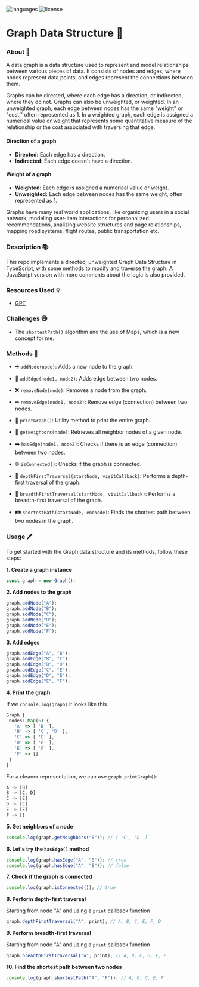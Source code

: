 ![languages](https://img.shields.io/badge/languages-ts-blue)
![license](https://img.shields.io/badge/license-MIT-green)

# Graph Data Structure 🔗

### About 📖

A data graph is a data structure used to represent and model relationships between various pieces of data. It consists of nodes and edges, where nodes represent data points, and edges represent the connections between them.

Graphs can be directed, where each edge has a direction, or indirected, where they do not. Graphs can also be unweighted, or weighted. In an unweighted graph, each edge between nodes has the same "weight" or "cost," often represented as 1. In a weighted graph, each edge is assigned a numerical value or weight that represents some quantitative measure of the relationship or the cost associated with traversing that edge.

#### Direction of a graph

- **Directed:** Each edge has a direction.
- **Indirected:** Each edge doesn't have a direction.

#### Weight of a graph

- **Weighted:** Each edge is assigned a numerical value or weight.
- **Unweighted:** Each edge between nodes has the same weight, often represented as 1.

Graphs have many real world applications, like organizing users in a social network, modeling user-item interactions for personalized recommendations, analizing website structures and page relationships, mapping road systems, flight routes, public transportation etc.

### Description 📚

This repo implements a directed, unweighted Graph Data Structure in TypeScript, with some methods to modify and traverse the graph. A JavaScript version with more comments about the logic is also provided.

### Resources Used 💡

- [GPT](https://chat.openai.com)

### Challenges 😅

- The `shortestPath()` algorithm and the use of Maps, which is a new concept for me.

### Methods 🔧

- ➕ `addNode(node)`: Adds a new node to the graph.

- 🌟 `addEdge(node1, node2)`: Adds edge between two nodes.

- ❌ `removeNode(node)`: Removes a node from the graph.

- ➖ `removeEdge(node1, node2)`: Remove edge (connection) between two nodes.

- 📜 `printGraph()`: Utility method to print the entire graph.

- 🏡 `getNeighbors(node)`: Retrieves all neighbor nodes of a given node.

- ➡️ `hasEdge(node1, node2)`: Checks if there is an edge (connection) between two nodes.

- 🌐 `isConnected()`: Checks if the graph is connected.

- 🚀 `depthFirstTraversal(startNode, visitCallback)`: Performs a depth-first traversal of the graph.

- 🌊 `breadthFirstTraversal(startNode, visitCallback)`: Performs a breadth-first traversal of the graph.

- 🛤️ `shortestPath(startNode, endNode)`: Finds the shortest path between two nodes in the graph.

### Usage 🖊️

To get started with the Graph data structure and its methods, follow these steps:

**1. Create a graph instance**

```typescript
const graph = new Graph();
```

**2. Add nodes to the graph**

```typescript
graph.addNode("A");
graph.addNode("B");
graph.addNode("C");
graph.addNode("D");
graph.addNode("E");
graph.addNode("F");
```

**3. Add edges**

```typescript
graph.addEdge("A", "B");
graph.addEdge("B", "C");
graph.addEdge("B", "D");
graph.addEdge("C", "E");
graph.addEdge("D", "E");
graph.addEdge("E", "F");
```

**4. Print the graph**

If we `console.log(graph)` it looks like this

```typescript
Graph {
 nodes: Map(6) {
   'A' => [ 'B' ],
   'B' => [ 'C', 'D' ],
   'C' => [ 'E' ],
   'D' => [ 'E' ],
   'E' => [ 'F' ],
   'F' => []
 }
}
```

For a cleaner representation, we can use `graph.printGraph()`:

```typescript
A -> [B]
B -> [C, D]
C -> [E]
D -> [E]
E -> [F]
F -> []
```

**5. Get neighbors of a node**

```typescript
console.log(graph.getNeighbors("B")); // [ 'C', 'D' ]
```

**6. Let's try the `hasEdge()` method**

```typescript
console.log(graph.hasEdge("A", "B")); // true
console.log(graph.hasEdge("A", "E")); // false
```

**7. Check if the graph is connected**

```typescript
console.log(graph.isConnected()); // true
```

**8. Perform depth-first traversal**

Starting from node "A" and using a `print` callback function

```typescript
graph.depthFirstTraversal("A", print); // A, B, C, E, F, D
```

**9. Perform breadth-first traversal**

Starting from node "A" and using a `print` callback function

```typescript
graph.breadthFirstTraversal("A", print); // A, B, C, D, E, F
```

**10. Find the shortest path between two nodes**

```typescript
console.log(graph.shortestPath("A", "F")); // A, B, C, E, F
```
